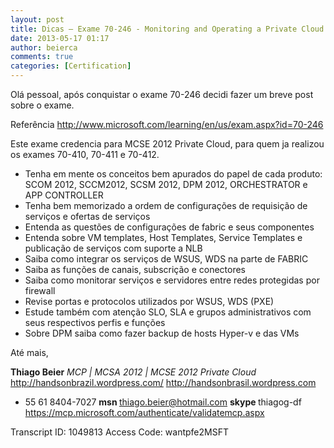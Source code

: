 ```yaml
---
layout: post
title: Dicas – Exame 70-246 - Monitoring and Operating a Private Cloud with System Center 2012
date: 2013-05-17 01:17
author: beierca
comments: true
categories: [Certification]
---
```

Olá pessoal, após conquistar o exame 70-246 decidi fazer um breve post sobre o exame.

Referência <a href="http://www.microsoft.com/learning/en/us/exam.aspx?id=70-246">http://www.microsoft.com/learning/en/us/exam.aspx?id=70-246</a>

Este exame credencia para MCSE 2012 Private Cloud, para quem ja realizou os exames 70-410, 70-411 e 70-412.
<ul>
	<li>Tenha em mente os conceitos bem apurados do papel de cada produto: SCOM 2012, SCCM2012, SCSM 2012, DPM 2012, ORCHESTRATOR e APP CONTROLLER</li>
	<li>Tenha bem memorizado a ordem de configurações de requisição de serviços e ofertas de serviços</li>
	<li>Entenda as questões de configurações de fabric e seus componentes</li>
	<li>Entenda sobre VM templates, Host Templates, Service Templates e publicação de serviços com suporte a NLB</li>
	<li>Saiba como integrar os serviços de WSUS, WDS na parte de FABRIC</li>
	<li>Saiba as funções de canais, subscrição e conectores</li>
	<li>Saiba como monitorar serviços e servidores entre redes protegidas por firewall</li>
	<li>Revise portas e protocolos utilizados por WSUS, WDS (PXE)</li>
	<li>Estude também com atenção SLO, SLA e grupos administrativos com seus respectivos perfis e funções</li>
	<li>Sobre DPM saiba como fazer backup de hosts Hyper-v e das VMs</li>
</ul>
Até mais,

<b>Thiago Beier</b>
<i>MCP | MCSA 2012 | MCSE 2012 Private Cloud
</i><a href="http://handsonbrazil.wordpress.com/">http://handsonbrazil.wordpress.com/</a> <a href="http://handsonbrasil.wordpress.com">http://handsonbrasil.wordpress.com</a>
+ 55 61 8404-7027 <b>msn </b><a href="mailto:thiago.beier@hotmail.com">thiago.beier@hotmail.com</a> <b>skype </b>thiagog-df
<a href="https://mcp.microsoft.com/authenticate/validatemcp.aspx">https://mcp.microsoft.com/authenticate/validatemcp.aspx</a>

Transcript ID: 1049813
Access Code: wantpfe2MSFT
